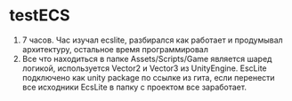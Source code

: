 # testECS

1. 7 часов. Час изучал ecslite, разбирался как работает и продумывал архитектуру, остальное время программировал 
2. Все что находиться в папке Assets/Scripts/Game является шаред логикой, используется Vector2 и Vector3 из UnityEngine. EscLite подключено как unity package по ссылке из гита, если перенести все исходники EcsLite в папку с проектом все заработает.

